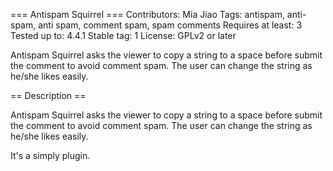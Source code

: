 === Antispam Squirrel ===
Contributors: Mia Jiao
Tags: antispam, anti-spam, anti spam, comment spam, spam comments
Requires at least: 3
Tested up to: 4.4.1
Stable tag: 1
License: GPLv2 or later

Antispam Squirrel asks the viewer to copy a string to a space before submit the comment to avoid comment spam. The user can change the string as he/she likes easily.

== Description ==

Antispam Squirrel asks the viewer to copy a string to a space before submit the comment to avoid comment spam. The user can change the string as he/she likes easily. 

It's a simply plugin. 
